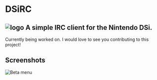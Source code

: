 # DSiRC
## ![logo](https://raw.githubusercontent.com/Apfel/DSiRC/master/icon.bmp) **A simple IRC client for the Nintendo DSi.**

Currently being worked on. I would love to see you contributing to this project!

## Screenshots
![Beta menu](https://cdn.discordapp.com/attachments/351097309926391839/518561159234846730/DSiRC.png)
